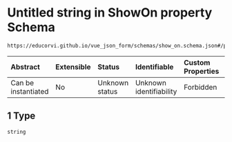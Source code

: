 # Untitled string in ShowOn property Schema

```txt
https://educorvi.github.io/vue_json_form/schemas/show_on.schema.json#/properties/referenceValue/oneOf/1
```



| Abstract            | Extensible | Status         | Identifiable            | Custom Properties | Additional Properties | Access Restrictions | Defined In                                                                      |
| :------------------ | :--------- | :------------- | :---------------------- | :---------------- | :-------------------- | :------------------ | :------------------------------------------------------------------------------ |
| Can be instantiated | No         | Unknown status | Unknown identifiability | Forbidden         | Allowed               | none                | [show\_on.schema.json\*](../schemas/show_on.schema.json "open original schema") |

## 1 Type

`string`
